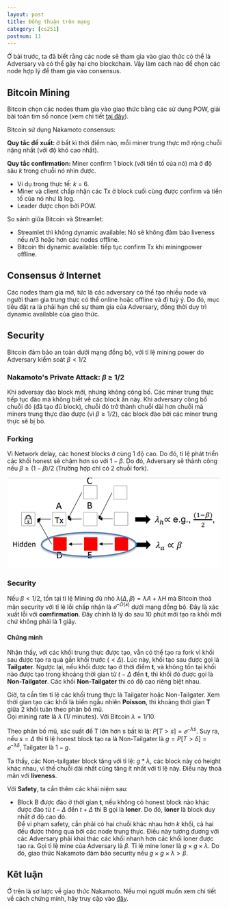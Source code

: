 ```yaml
---
layout: post
title: Đồng thuận trên mạng
category: [cs251]
postnum: 11
---
```

Ở bài trước, ta đã biết rằng các node sẽ tham gia vào giao thức có thể là Adversary và có thể gây hại cho blockchain. Vậy làm cách nào để chọn các node hợp lý để tham gia vào consensus.

## Bitcoin Mining

Bitcoin chọn các nodes tham gia vào giao thức bằng các sử dụng POW, giải bài toán tìm số nonce (xem chi tiết [tại đây](https://vanhger.github.io/blog/2023/07/20/cau-tao-block-va-pow/)).

Bitcoin sử dụng Nakamoto consensus:

<strong> Quy tắc đề xuất: </strong> ở bất kì thời điểm nào, mỗi miner trung thực mở rộng chuỗi nặng nhất (với độ khó cao nhất).

<strong> Quy tắc confirmation: </strong> Miner confirm 1 block (với tiền tố của nó) mà ở độ sâu $k$ trong chuỗi nó nhìn được.

- Ví dụ trong thực tế: $k$ = 6.
- Miner và client chấp nhận các Tx ở block cuối cùng được confirm và tiền tố của nó như là log.
- Leader được chọn bởi POW.

So sánh giữa Bitcoin và Streamlet:
- Streamlet thì không dynamic available: Nó sẽ không đảm bảo liveness nếu $n/3$ hoặc hơn các nodes offline.
- Bitcoin thì dynamic available: tiếp tục confirm Tx khi miningpower offline. 

## Consensus ở Internet

Các nodes tham gia mở, tức là các adversary có thể tạo nhiều node và người tham gia trung thực có thể online hoặc offline và đi tuỳ ý. Do đó, mục tiêu đặt ra là phải hạn chế sự tham gia của Adversary, đồng thời duy trì dynamic available của giao thức.

## Security

Bitcoin đảm bảo an toàn dưới mạng đồng bộ, với tỉ lệ mining power do Adversary kiểm soát $\beta < 1/2$

### Nakamoto's Private Attack: $\beta$ ≥ 1/2

Khi adversay đào block mới, nhưng không công bố. Các miner trung thực tiếp tục đào mà không biết về các block ẩn này. Khi adversary công bố chuỗi đó (đã tạo đủ block), chuỗi đó trở thành chuỗi dài hơn chuỗi mà miners trung thực đào được (vì $\beta \ge 1/2$), các block đào bởi các miner trung thực sẽ bị bỏ.

### Forking

Vì Network delay, các honest blocks ở cùng 1 độ cao. Do đó, tỉ lệ phát triển các khối honest sẽ chậm hơn so với $1 - \beta$. Do đó, Adversary sẽ thành công nếu $\beta \ge (1 - \beta) / 2$ (Trường hợp chỉ có 2 chuỗi fork).

<a class="post-image" >
	<img itemprop="image"  src="/public/images/post_img/post11_1.PNG"/>
	</a>

### Security

Nếu $\beta < 1/2$, tồn tại tỉ lệ Mining đủ nhỏ $\lambda(\Delta,\beta) = \lambda A + \lambda H$ mà Bitcoin thoả mãn security với tỉ lệ lỗi chấp nhận là $𝑒^{−\Omega(𝑘)}$ dưới mạng đồng bộ. Đây là xác xuất lỗi với **comfirmation**. Đây chính là lý do sau 10 phút mới tạo ra khối mới chứ không phải là 1 giây.

#### Chứng minh

Nhận thấy, với các khối trung thực được tạo, vẫn có thể tạo ra fork vì khối sau được tạo ra quá gần khối trước ($< \Delta$). Lúc này, khối tạo sau được gọi là **Tailgater**. Ngược lại, nếu khối được tạo ở thời điểm **t**, và không tồn tại khối nào được tạo trong khoảng thời gian từ $t - \Delta$ đến **t**, thì khối đó được gọi là **Non-Tailgater**. Các khối **Non-Tailgater** thì có độ cao riêng biệt nhau.

Giờ, ta cần tìm tỉ lệ các khối trung thực là Tailgater hoặc Non-Tailgater. Xem thời gian tạo các khối là biến ngẫu nhiên **Poisson**, thì khoảng thời gian **T** giữa 2 khối tuân theo phân bố mũ. <br>
Gọi mining rate là $\lambda$ (1/ minutes). Với Bitcoin $\lambda = 1/10$.

Theo phân bố mũ, xác suất để T lớn hơn s bất kì là: $P[T > s] = 𝑒^{-λs}$. Suy ra, nếu $s = \Delta$ thì tỉ lệ honest block tạo ra là Non-Tailgater là $g = P[T > \delta] =  𝑒^{-\lambda \delta}$, Tailgater là $1 - g$.

Ta thấy, các Non-tailgater block tăng với tỉ lệ: $g*λ$, các block này có height khác nhau, vì thế chuỗi dài nhất cũng tăng ít nhất với tỉ lệ này. Điều này thoả mãn với **liveness**.

Với **Safety**, ta cần thêm các khái niệm sau:

- Block B được đào ở thời gian **t**, nếu không có honest block nào khác được đào từ $t−\Delta$ đến $t+\Delta$ thì B gọi là **loner**. Do đó, **loner** là block duy nhất ở độ cao đó. <br>
Để vi phạm safety, cần phải có hai chuỗi khác nhau hơn $k$ khối, cả hai đều được thông qua bởi các node trung thực. Điều này tương đương với các Adversary phải khai thác các khối nhanh hơn các khối loner được tạo ra. Gọi tỉ lệ mine của Adversary là $\beta$. Tỉ lệ mine loner là $g\times g \times \lambda$. Do đó, giao thức Nakamoto đảm bảo security nếu $g\times g \times \lambda > \beta$.

## Kêt luận

Ở trên là sơ lược về giao thức Nakamoto. Nếu mọi người muốn xem chi tiết về cách chứng minh, hãy truy cập vào [đây](https://eprint.iacr.org/2019/943.pdf).
